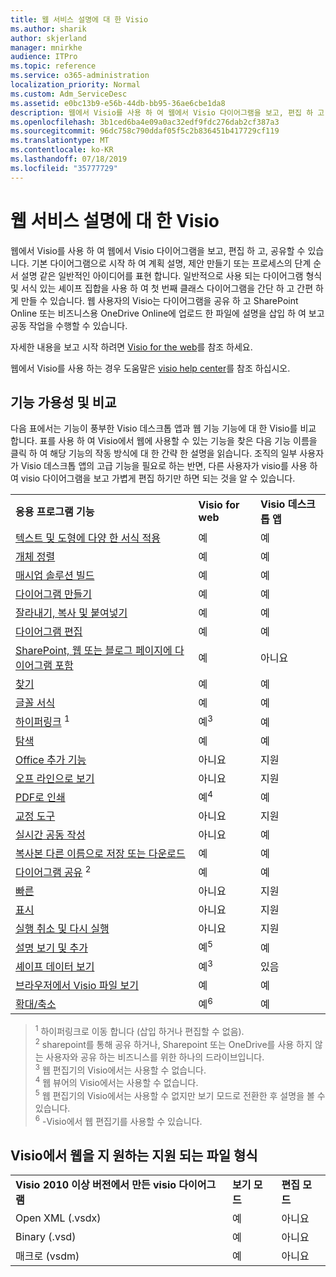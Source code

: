 ```yaml
---
title: 웹 서비스 설명에 대 한 Visio
ms.author: sharik
author: skjerland
manager: mnirkhe
audience: ITPro
ms.topic: reference
ms.service: o365-administration
localization_priority: Normal
ms.custom: Adm_ServiceDesc
ms.assetid: e0bc13b9-e56b-44db-bb95-36ae6cbe1da8
description: 웹에서 Visio를 사용 하 여 웹에서 Visio 다이어그램을 보고, 편집 하 고, 공유할 수 있습니다. 기본 다이어그램으로 시작 하 여 계획 설명, 제안 만들기 또는 프로세스의 단계 순서 설명 같은 일반적인 아이디어를 표현 합니다. 일반적으로 사용 되는 다이어그램 형식 및 서식 있는 셰이프 집합을 사용 하 여 첫 번째 클래스 다이어그램을 간단 하 고 간편 하 게 만들 수 있습니다. 웹 사용자의 Visio는 다이어그램을 공유 하 고 SharePoint Online 또는 비즈니스용 OneDrive Online에 업로드 한 파일에 설명을 삽입 하 여 보고 공동 작업을 수행할 수 있습니다.
ms.openlocfilehash: 3b1ced6ba4e09a0ac32edf9fdc276dab2cf387a3
ms.sourcegitcommit: 96dc758c790ddaf05f5c2b836451b417729cf119
ms.translationtype: MT
ms.contentlocale: ko-KR
ms.lasthandoff: 07/18/2019
ms.locfileid: "35777729"
---
```

# <a name="visio-for-the-web-service-description"></a>웹 서비스 설명에 대 한 Visio

웹에서 Visio를 사용 하 여 웹에서 Visio 다이어그램을 보고, 편집 하 고, 공유할 수 있습니다. 기본 다이어그램으로 시작 하 여 계획 설명, 제안 만들기 또는 프로세스의 단계 순서 설명 같은 일반적인 아이디어를 표현 합니다. 일반적으로 사용 되는 다이어그램 형식 및 서식 있는 셰이프 집합을 사용 하 여 첫 번째 클래스 다이어그램을 간단 하 고 간편 하 게 만들 수 있습니다. 웹 사용자의 Visio는 다이어그램을 공유 하 고 SharePoint Online 또는 비즈니스용 OneDrive Online에 업로드 한 파일에 설명을 삽입 하 여 보고 공동 작업을 수행할 수 있습니다.
  
자세한 내용을 보고 시작 하려면 [Visio for the web](https://products.office.com/en-US/visio/visio-online)를 참조 하세요.
  
웹에서 Visio를 사용 하는 경우 도움말은 [visio help center](https://support.office.com/visio)를 참조 하십시오.
  
## <a name="feature-availability-and-comparison"></a>기능 가용성 및 비교

다음 표에서는 기능이 풍부한 Visio 데스크톱 앱과 웹 기능 기능에 대 한 Visio를 비교 합니다. 표를 사용 하 여 Visio에서 웹에 사용할 수 있는 기능을 찾은 다음 기능 이름을 클릭 하 여 해당 기능의 작동 방식에 대 한 간략 한 설명을 읽습니다. 조직의 일부 사용자가 Visio 데스크톱 앱의 고급 기능을 필요로 하는 반면, 다른 사용자가 visio를 사용 하 여 visio 다이어그램을 보고 가볍게 편집 하기만 하면 되는 것을 알 수 있습니다. 
  
||||
|:-----|:-----|:-----|
|**응용 프로그램 기능** <br/> |**Visio for web** <br/> |**Visio 데스크톱 앱** <br/> |
|[텍스트 및 도형에 다양 한 서식 적용](visio-online.md#BM_1) <br/> |예  <br/> |예  <br/> |
|[개체 정렬](visio-online.md#BM_2) <br/> |예  <br/> |예  <br/> |
|[매시업 솔루션 빌드](visio-online.md#BM_3) <br/> |예  <br/> |예  <br/> |
|[다이어그램 만들기](visio-online.md#BM_4) <br/> |예  <br/> |예  <br/> |
|[잘라내기, 복사 및 붙여넣기](visio-online.md#BM_5) <br/> |예  <br/> |예  <br/> |
|[다이어그램 편집](visio-online.md#BM_6) <br/> |예  <br/> |예  <br/> |
|[SharePoint, 웹 또는 블로그 페이지에 다이어그램 포함](visio-online.md#BM_7) <br/> |예  <br/> |아니요  <br/> |
|[찾기](visio-online.md#BM_8) <br/> |예  <br/> |예  <br/> |
|[글꼴 서식](visio-online.md#BM_9) <br/> |예  <br/> |예  <br/> |
|[하이퍼링크](visio-online.md#BM_10) <sup>1</sup> <br/> |예<sup>3</sup> <br/> |예  <br/> |
|[탐색](visio-online.md#BM_11) <br/> |예  <br/> |예  <br/> |
|[Office 추가 기능](visio-online.md#BM_12) <br/> |아니요  <br/> |지원  <br/> |
|[오프 라인으로 보기](visio-online.md#BM_13) <br/> |아니요  <br/> |지원  <br/> |
|[PDF로 인쇄](visio-online.md#BM_14) <br/> |예<sup>4</sup> <br/> |예  <br/> |
|[교정 도구](visio-online.md#BM_15) <br/> |아니요  <br/> |지원  <br/> |
|[실시간 공동 작성](visio-online.md#BM_16) <br/> |아니요  <br/> |예  <br/> |
|[복사본 다른 이름으로 저장 또는 다운로드](visio-online.md#BM_17) <br/> |예  <br/> |예  <br/> |
|[다이어그램 공유](visio-online.md#BM_18) <sup>2</sup> <br/> |예  <br/> |예  <br/> |
|[빠른](visio-online.md#BM_19) <br/> |아니요  <br/> |지원  <br/> |
|[표시](visio-online.md#BM_20) <br/> |아니요  <br/> |지원  <br/> |
|[실행 취소 및 다시 실행](visio-online.md#BM_21) <br/> |아니요  <br/> |지원  <br/> |
|[설명 보기 및 추가](visio-online.md#BM_22) <br/> |예<sup>5</sup> <br/> |예  <br/> |
|[셰이프 데이터 보기](visio-online.md#BM_23) <br/> |예<sup>3</sup> <br/> |있음  <br/> |
|[브라우저에서 Visio 파일 보기](visio-online.md#BM_24) <br/> |예  <br/> |예  <br/> |
|[확대/축소](visio-online.md#BM_25) <br/> |예<sup>6</sup> <br/> |예  <br/> |
   
> <sup>1</sup> 하이퍼링크로 이동 합니다 (삽입 하거나 편집할 수 없음). 
<br/><sup>2</sup> sharepoint를 통해 공유 하거나, Sharepoint 또는 OneDrive를 사용 하지 않는 사용자와 공유 하는 비즈니스를 위한 하나의 드라이브입니다. 
<br/> <sup>3</sup> 웹 편집기의 Visio에서는 사용할 수 없습니다.
<br/><sup>4</sup> 웹 뷰어의 Visio에서는 사용할 수 없습니다. 
<br/><sup>5</sup> 웹 편집기의 Visio에서는 사용할 수 없지만 보기 모드로 전환한 후 설명을 볼 수 있습니다. 
<br/><sup>6</sup> -Visio에서 웹 편집기를 사용할 수 있습니다. 
  
## <a name="supported-file-types-in-visio-for-the-web"></a>Visio에서 웹을 지 원하는 지원 되는 파일 형식

||||
|:-----|:-----|:-----|
|**Visio 2010 이상 버전에서 만든 visio 다이어그램** <br/> |**보기 모드** <br/> |**편집 모드** <br/> |
|Open XML (.vsdx)  <br/> |예  <br/> |아니요  <br/> |
|Binary (.vsd)  <br/> |예  <br/> |아니요  <br/> |
|매크로 (vsdm)  <br/> |예  <br/> |아니요  <br/> |
   

